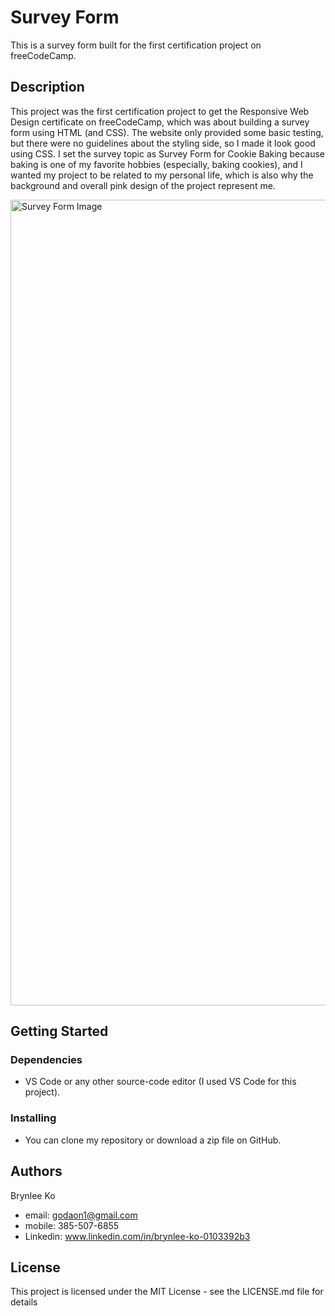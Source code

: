 # Survey Form

This is a survey form built for the first certification project on freeCodeCamp.

## Description

This project was the first certification project to get the Responsive Web Design certificate on freeCodeCamp, which was about building a survey form using HTML (and CSS). The website only provided some basic testing, but there were no guidelines about the styling side, so I made it look good using CSS.
I set the survey topic as Survey Form for Cookie Baking because baking is one of my favorite hobbies (especially, baking cookies), and I wanted my project to be related to my personal life, which is also why the background and overall pink design of the project represent me.

<img width="1325" height="1289" alt="Survey Form Image" src="https://github.com/user-attachments/assets/270f4d31-6013-4ccb-a094-dfdb562af24b" />

## Getting Started

### Dependencies

* VS Code or any other source-code editor (I used VS Code for this project).

### Installing

* You can clone my repository or download a zip file on GitHub.

## Authors

Brynlee Ko

* email: godaon1@gmail.com
* mobile: 385-507-6855
* Linkedin: www.linkedin.com/in/brynlee-ko-0103392b3

## License

This project is licensed under the MIT License - see the LICENSE.md file for details


